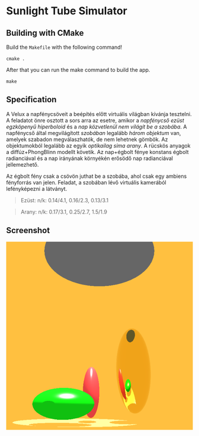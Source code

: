 # Sunlight Tube Simulator

## Building with CMake

Build the `Makefile` with the following command!

```
cmake .
```

After that you can run the make command to build the app.

```
make
```

## Specification

A Velux a napfénycsöveit a beépítés előtt virtuális világban kívánja tesztelni. A feladatot önre osztott a sors arra az esetre, amikor a _napfénycső ezüst egzköpenyű hiperboloid_ és a _nap közvetlenül nem világít be a szobába_. A napfénycső által megvilágított _szobában_ legalább _három objektum_ van, amelyek szabadon megválaszhatók, de nem lehetnek gömbök. Az objektumokból legalább az egyik _optikailag sima arany_. A rücskös anyagok a diffúz+PhongBlinn modellt követik. Az nap+égbolt fénye konstans égbolt radianciával és a nap irányának környékén erősödő nap radianciával jellemezhető.

Az égbolt fény csak a csövön juthat be a szobába, ahol csak egy ambiens fényforrás van jelen. Feladat, a szobában lévő virtuális kamerából lefényképezni a látványt.

> Ezüst: n/k: 0.14/4.1, 0.16/2.3, 0.13/3.1

> Arany: n/k: 0.17/3.1, 0.25/2.7, 1.5/1.9

## Screenshot

![Screenshot](assets/screenshot.png)
